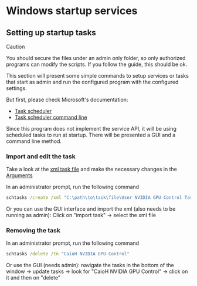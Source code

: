 # Windows startup services

## Setting up startup tasks

> [!CAUTION]
> You should secure the files under an admin only folder, so only authorized programs can modify the scripts. If you follow the guide, this should be ok.

This section will present some simple commands to setup services or tasks that start as admin and run the configured program with the configured settings. 

But first, please check Microsoft's documentation:

* [Task scheduler](https://learn.microsoft.com/en-us/windows/win32/taskschd/task-scheduler-start-page)
* [Task scheduler command line](https://learn.microsoft.com/en-us/windows-server/administration/windows-commands/schtasks)

Since this program does not implement the service API, it will be using scheduled tasks to run at startup. There will be presented a GUI and a command line method.

### Import and edit the task

Take a look at the [xml task file](windows_config/User%20NVIDIA%20GPU%20Control%20Task.xml) and make the necessary changes in the [Arguments](windows_config/User%20NVIDIA%20GPU%20Control%20Task.xml#L44)

In an administrator prompt, run the following command

```cmd
schtasks /create /xml "C:\path\to\task\file\User NVIDIA GPU Control Task.xml" /tn "CaioH NVIDIA GPU Control"
```

Or you can use the GUI interface and import the xml (also needs to be running as admin): Click on "import task" -> select the xml file

### Removing the task

In an administrator prompt, run the following command

```cmd
schtasks /delete /tn "CaioH NVIDIA GPU Control"
```

Or use the GUI (needs admin): navigate the tasks in the bottom of the window -> update tasks -> look for "CaioH NVIDIA GPU Control" -> click on it and then on "delete"
